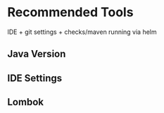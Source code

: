 # Recommended Tools

IDE + git settings + checks/maven
running via helm

## Java Version

## IDE Settings

## Lombok